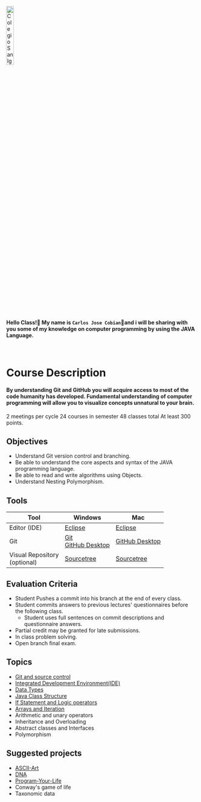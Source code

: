 <img    src="images/csi.png" 
        title="Colegio San Ignacio" 
        width="20%" 
        height="20%" />

<br>

#### Hello Class!👋 My name is `Carlos Jose Cobian`🧙and i will be sharing with you some of my knowledge on computer programming by using the JAVA Language.

<br>

# Course Description
#### By understanding Git and GitHub you will acquire access to most of the code humanity has developed. Fundamental understanding of computer programming will allow you to visualize concepts unnatural to your brain. 

2 meetings per cycle
24 courses in semester
48 classes total
At least 300 points.

## Objectives
* Understand Git version control and branching.
* Be able to understand the core aspects and syntax of the JAVA programming language.
* Be able to read and write algorithms using Objects.  
* Understand Nesting Polymorphism.

## Tools

| Tool | Windows | Mac |
|----------|----------|----------|
| Editor (IDE) | [Eclipse](https://www.eclipse.org/downloads/) | [Eclipse](https://www.eclipse.org/downloads/) |
| Git | [Git](https://git-scm.com/downloads) <br> [GitHub Desktop](https://desktop.github.com/) | [GitHub Desktop](https://desktop.github.com/) |
| Visual Repository <br>(optional) | [Sourcetree](https://www.sourcetreeapp.com/)| [Sourcetree](https://www.sourcetreeapp.com/) |

## Evaluation Criteria
* Student Pushes a commit into his branch at the end of every class. 
* Student commits answers to previous lectures' questionnaires before the following class. 
   - Student uses full sentences on commit descriptions and questionnaire answers. 
* Partial credit may be granted for late submissions.
* In class problem solving.
* Open branch final exam. 

## Topics
* [Git and source control](/../../tree/main/Modules/Module1/Module1.md)
* [Integrated Development Environment(IDE)](/../../tree/main/Modules/Module2/Module2.md)
* [Data Types](/../../tree/main/Modules/Module3/Module3.md)
* [Java Class Structure](/../../tree/main/Modules/Module4/Module4.md)
* [If Statement and Logic operators](/../../tree/main/Modules/Module5/Module5.md)
* [Arrays and Iteration](/../../tree/main/Modules/Module6/Module6.md)
* Arithmetic and unary operators
* Inheritance and Overloading
* Abstract classes and Interfaces
* Polymorphism

## Suggested projects
* [ASCII-Art](/../../tree/main/Projects/ASCII-Art/ASCII-Art.md)
* [DNA](/../../tree/main/Projects/DNA/DNA.md)
* [Program-Your-Life](/../../tree/main/Projects/Program-Your-Life/Program-Your-Life.md)
* Conway's game of life
* Taxonomic data